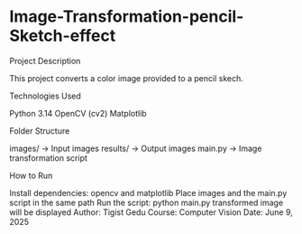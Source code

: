 # Image-Transformation-pencil-Sketch-effect


Project Description

This project converts a color image provided to a pencil skech.

Technologies Used

Python 3.14
OpenCV (cv2) 
Matplotlib

Folder Structure

images/ → Input images 
results/ → Output images 
main.py → Image transformation script

How to Run

Install dependencies: opencv and matplotlib
Place images and the main.py script in the same path 
Run the script: python main.py
transformed image will be displayed
Author: Tigist Gedu
Course: Computer Vision
Date: June 9, 2025
